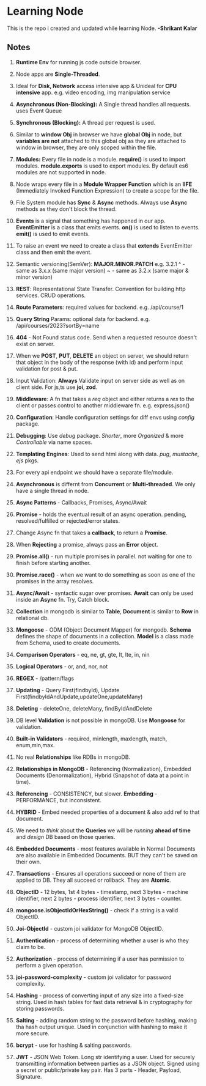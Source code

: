 # **Learning Node**

This is the repo i created and updated while learning Node. **-Shrikant Kalar**

## Notes

1. **Runtime Env** for running js code outside browser.

2. Node apps are **Single-Threaded**.

3. Ideal for **Disk, Network** access intensive app & Unideal for **CPU intensive** app. e.g. video encoding, img manipulation service

4. **Asynchronous (Non-Blocking):** A Single thread handles all requests. uses Event Queue

5. **Synchronous (Blocking):** A thread per request is used.

6. Similar to **window Obj** in browser we have **global Obj** in node, but **variables are not** attached to this global obj as they are attached to window in browser, they are only scoped within the file.

7. **Modules:** Every file in node is a module. **require()** is used to import modules. **module.exports** is used to export modules. By default es6 modules are not supported in node.

8. Node wraps every file in a **Module Wrapper Function** which is an **IIFE** (Immediately Invoked Function Expression) to create a scope for the file.

9. File System module has **Sync** & **Async** methods. Always use **Async** methods as they don't block the thread.

10. **Events** is a signal that something has happened in our app. **EventEmitter** is a class that emits events. **on()** is used to listen to events. **emit()** is used to emit events.

11. To raise an event we need to create a class that **extends** EventEmitter class and then emit the event.

12. Semantic versioning(SemVer): **MAJOR.MINOR.PATCH** e.g. 3.2.1
    ^ - same as 3.x.x (same major version)
    ~ - same as 3.2.x (same major & minor version)

13. **REST**: Representational State Transfer. Convention for building http services. CRUD operations.

14. **Route Parameters**: required values for backend. e.g. /api/course/1

15. **Query String** Params: optional data for backend. e.g. /api/courses/2023?sortBy=name

16. **404** - Not Found status code. Send when a requested resource doesn't exist on server.

17. When we **POST**, **PUT**, **DELETE** an object on server, we should return that object in the body of the response (with id) and perform input validation for post & put.

18. Input Validation: **Always** Validate input on server side as well as on client side. For js,ts use **joi**, **zod**.

19. **Middleware**: A fn that takes a _req_ object and either returns a _res_ to the client or passes control to another middleware fn. e.g. express.json()

20. **Configuration**: Handle configuration settings for diff envs using _config_ package.

21. **Debugging**: Use _debug_ package. _Shorter_, more _Organized_ & more _Controllable_ via name spaces.

22. **Templating Engines**: Used to send html along with data. _pug_, _mustache_, _ejs_ pkgs.

23. For every api endpoint we should have a separate file/module.

24. **Asynchronous** is differnt from **Concurrent** or **Multi-threaded**. We only have a single thread in node.

25. **Async Patterns** - Callbacks, Promises, Async/Await

26. **Promise** - holds the eventual result of an async operation. pending, resolved/fulfilled or rejected/error states.

27. Change Async fn that takes a **callback**, to return a **Promise**.

28. When **Rejecting** a promise, always pass an **Error** object.

29. **Promise.all()** - run multiple promises in parallel. not waiting for one to finish before starting another.

30. **Promise.race()** - when we want to do something as soon as one of the promises in the array resolves.

31. **Async/Await** - syntactic sugar over promises. **Await** can only be used inside an **Async** fn. Try, Catch block.

32. **Collection** in mongodb is similar to **Table**, **Document** is similar to **Row** in relational db.

33. **Mongoose** - ODM (Object Document Mapper) for mongodb. **Schema** defines the shape of documents in a collection. **Model** is a class made from Schema, used to create documents.

34. **Comparison Operators** - eq, ne, gt, gte, lt, lte, in, nin

35. **Logical Operators** - or, and, nor, not

36. **REGEX** - /pattern/flags

37. **Updating** - Query First(findbyId), Update First(findbyIdAndUpdate,updateOne,updateMany)

38. **Deleting** - deleteOne, deleteMany, findByIdAndDelete

39. DB level **Validation** is not possible in mongoDB. Use **Mongoose** for validation.

40. **Built-in Validators** - required, minlength, maxlength, match, enum,min,max.

41. No real **Relationships** like RDBs in mongoDB.

42. **Relationships in MongoDB** - Referencing (Normalization), Embedded Documents (Denormalization), Hybrid (Snapshot of data at a point in time).

43. **Referencing** - CONSISTENCY, but slower. **Embedding** - PERFORMANCE, but inconsistent.

44. **HYBRID** - Embed needed properties of a document & also add ref to that document.

45. We need to _think_ about the **Queries** we will be _running_ **ahead of time** and _design_ DB based on those queries.

46. **Embedded Documents** - most features available in Normal Documents are also available in Embedded Documents. BUT they can't be saved on their own.

47. **Transactions** - Ensures all operations succeed or none of them are applied to DB. They all succeed or rollback. They are **Atomic**.

48. **ObjectID** - 12 bytes, 1st 4 bytes - timestamp, next 3 bytes - machine identifier, next 2 bytes - process identifier, next 3 bytes - counter.

49. **mongoose.isObjectIdOrHexString()** - check if a string is a valid ObjectID.

50. **Joi-ObjectId** - custom joi validator for MongoDB ObjectID.

51. **Authentication** - process of determining whether a user is who they claim to be.

52. **Authorization** - process of determining if a user has permission to perform a given operation.

53. **joi-password-complexity** - custom joi validator for password complexity.

54. **Hashing** - process of converting input of any size into a fixed-size string. Used in hash tables for fast data retrieval & in cryptography for storing passwords.

55. **Salting** - adding random string to the password before hashing, making tha hash output unique. Used in conjunction with hashing to make it more secure.

56. **bcrypt** - use for hashing & salting passwords.

57. **JWT** - JSON Web Token. Long str identifying a user. Used for securely transmitting information between parties as a JSON object. Signed using a secret or public/private key pair. Has 3 parts - Header, Payload, Signature.

<!-- TODO: add whole auth process note -->
